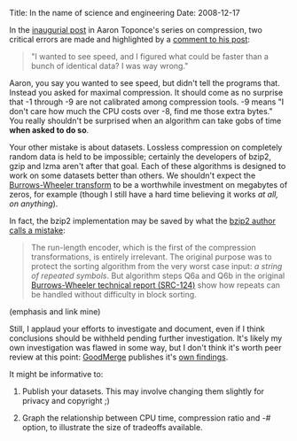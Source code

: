 Title: In the name of science and engineering
Date: 2008-12-17

In the [inaugurial post][1] in Aaron Toponce's series on compression, two
critical errors are made and highlighted by a [comment to his post][2]:

> "I wanted to see speed, and I figured what could be faster than a bunch of
identical data? I was way wrong."

Aaron, you say you wanted to see speed, but didn't tell the programs that.
Instead you asked for maximal compression. It should come as no surprise that
-1 through -9 are not calibrated among compression tools. -9 means "I don't
care how much the CPU costs over -8, find me those extra bytes." You really
shouldn't be surprised when an algorithm can take gobs of time **when asked to
do so**.

Your other mistake is about datasets. Lossless compression on completely
random data is held to be impossible; certainly the developers of bzip2, gzip
and lzma aren't after that goal. Each of these algorithms is designed to work
on some datasets better than others. We shouldn't expect the [Burrows-Wheeler
transform][3] to be a worthwhile investment on megabytes of zeros, for example
(though I still have a hard time believing it works _at all, on anything_).

In fact, the bzip2 implementation may be saved by what the [bzip2 author calls
a mistake][4]:

> The run-length encoder, which is the first of the compression
transformations, is entirely irrelevant. The original purpose was to protect
the sorting algorithm from the very worst case input: _a string of repeated
symbols_. But algorithm steps Q6a and Q6b in the original [Burrows-Wheeler
technical report (SRC-124)][5] show how repeats can be handled without
difficulty in block sorting.

(emphasis and link mine)

Still, I applaud your efforts to investigate and document, even if I think
conclusions should be withheld pending further investigation. It's likely my
own investigation was flawed in some way, but I don't think it's worth peer
review at this point: [GoodMerge][6] publishes it's [own findings][7].

It might be informative to:

  1. Publish your datasets. This may involve changing them slightly for
privacy and copyright ;)

  2. Graph the relationship between CPU time, compression ratio and -# option,
to illustrate the size of tradeoffs available.

   [1]: http://pthree.org/2008/12/14/lzma/

   [2]: http://pthree.org/2008/12/14/lzma/#comment-109012

   [3]: http://en.wikipedia.org/wiki/Burrows-Wheeler_transform

   [4]: http://www.bzip.org/1.0.3/html/misc.html

   [5]: http://www.cl.cam.ac.uk/teaching/2001/DSAlgs/SRC-124.pdf

   [6]: http://goodmerge.sourceforge.net/About.php

   [7]: http://goodmerge.sourceforge.net/Statistics.php

